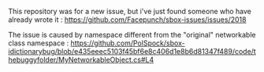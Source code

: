 This repository was for a new issue, but i've just found someone who have already wrote it : https://github.com/Facepunch/sbox-issues/issues/2018

The issue is caused by namespace different from the "original" networkable class namespace :
https://github.com/PolSpock/sbox-idictionarybug/blob/e435eeec5103f45bf6e8c406d1e8b6d81347f489/code/thebuggyfolder/MyNetworkableObject.cs#L4
